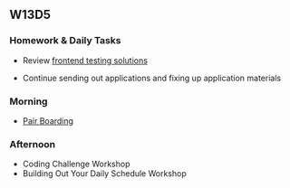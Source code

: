 ## W13D5
### Homework & Daily Tasks
* Review [frontend testing solutions](./bench_bnb_jest.zip)

* Continue sending out applications and fixing up application materials

### Morning

* [Pair Boarding][pair-boarding-index]

### Afternoon
* Coding Challenge Workshop
* Building Out Your Daily Schedule Workshop


[Jobberwocky]: http://progress.appacademy.io/jobberwocky
[pair-boarding-index]: ../technical-skills/whiteboarding/index.md
